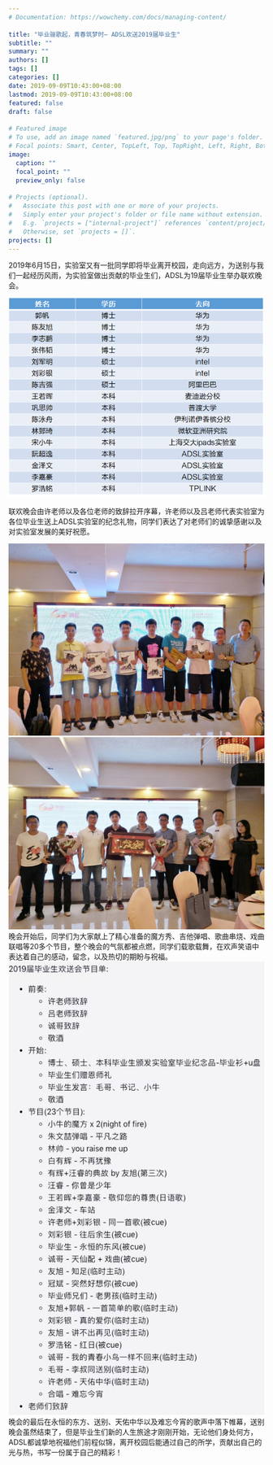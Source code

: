 ```yaml
---
# Documentation: https://wowchemy.com/docs/managing-content/

title: "毕业骊歌起，青春筑梦时— ADSL欢送2019届毕业生"
subtitle: ""
summary: ""
authors: []
tags: []
categories: []
date: 2019-09-09T10:43:00+08:00
lastmod: 2019-09-09T10:43:00+08:00
featured: false
draft: false

# Featured image
# To use, add an image named `featured.jpg/png` to your page's folder.
# Focal points: Smart, Center, TopLeft, Top, TopRight, Left, Right, BottomLeft, Bottom, BottomRight.
image:
  caption: ""
  focal_point: ""
  preview_only: false

# Projects (optional).
#   Associate this post with one or more of your projects.
#   Simply enter your project's folder or file name without extension.
#   E.g. `projects = ["internal-project"]` references `content/project/deep-learning/index.md`.
#   Otherwise, set `projects = []`.
projects: []
---
```


2019年6月15日，实验室又有一批同学即将毕业离开校园，走向远方，为送别与我们一起经历风雨，为实验室做出贡献的毕业生们，ADSL为19届毕业生举办联欢晚会。

![毕业去向.png](毕业去向.png)

联欢晚会由许老师以及各位老师的致辞拉开序幕，许老师以及吕老师代表实验室为各位毕业生送上ADSL实验室的纪念礼物，同学们表达了对老师们的诚挚感谢以及对实验室发展的美好祝愿。

![本科合影.jpg](本科合影.jpg)
![硕博合影.jpg](硕博合影.jpg)
晚会开始后，同学们为大家献上了精心准备的魔方秀、吉他弹唱、歌曲串烧、戏曲联唱等20多个节目，整个晚会的气氛都被点燃，同学们载歌载舞，在欢声笑语中表达着自己的感动，留念，以及热切的期盼与祝福。
![节目.jpg](节目.jpg)
晚会的最后在永恒的东方、送别、天佑中华以及难忘今宵的歌声中落下帷幕，送别晚会虽然结束了，但是毕业生们新的人生旅途才刚刚开始，无论他们身处何方，ADSL都诚挚地祝福他们前程似锦，离开校园后能通过自己的所学，贡献出自己的光与热，书写一份属于自己的精彩！